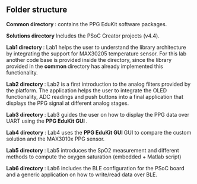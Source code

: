 ## Folder structure

<b> Common directory </b>: contains the PPG EduKit software packages. 

<b> Solutions directory </b> Includes the PSoC Creator projects (v4.4).

<b> Lab1 directory </b>: Lab1 helps the user to understand the library architecture by integrating the support for MAX30205 temperature sensor. 
For this lab another code base is provided inside the directory, since the library provided in the <b> common </b> directory has already implemented this functionality.

<b> Lab2 directory </b>: Lab2 is a first introduction to the analog filters provided by the platform. The application helps the user to integrate the OLED functionality, 
ADC readings and push buttons into a final application that displays the PPG signal at different analog stages.

<b> Lab3 directory </b>: Lab3 guides the user on how to display the PPG data over UART using the <b> PPG EduKit GUI </b>.

<b> Lab4 directory </b>: Lab4 uses the <b> PPG EduKit GUI </b> GUI to compare the custom solution and the MAX3010x PPG sensor. 

<b> Lab5 directory </b>: Lab5 introduces the SpO2 measurement and different methods to compute the oxygen saturation (embedded + Matlab script)

<b> Lab6 directory </b>: Lab6 includes the BLE configuration for the PSoC board and a generic application on how to write/read data over BLE.
